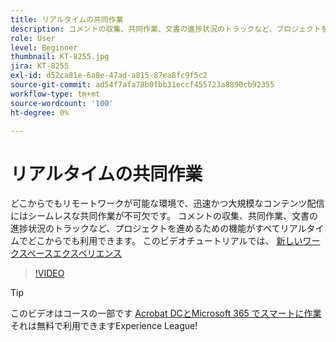 ```yaml
---
title: リアルタイムの共同作業
description: コメントの収集、共同作業、文書の進捗状況のトラックなど、プロジェクトを進めるための機能がすべてリアルタイムでどこからでも利用できます
role: User
level: Beginner
thumbnail: KT-8255.jpg
jira: KT-8255
exl-id: d52ca81e-6a8e-47ad-a815-87ea8fc9f5c2
source-git-commit: ad54f7afa78b0fbb31eccf455723a8890cb92355
workflow-type: tm+mt
source-wordcount: '100'
ht-degree: 0%

---
```


# リアルタイムの共同作業

どこからでもリモートワークが可能な環境で、迅速かつ大規模なコンテンツ配信にはシームレスな共同作業が不可欠です。 コメントの収集、共同作業、文書の進捗状況のトラックなど、プロジェクトを進めるための機能がすべてリアルタイムでどこからでも利用できます。 このビデオチュートリアルでは、 [新しいワークスペースエクスペリエンス](new-workspace.md)

>[!VIDEO](https://video.tv.adobe.com/v/337500?quality=12&learn=on&hidetitle=true)

>[!TIP]
>
>このビデオはコースの一部です [Acrobat DCとMicrosoft 365 でスマートに作業](https://experienceleague.adobe.com/?recommended=Acrobat-U-1-2021.microsoft365) それは無料で利用できますExperience League!
